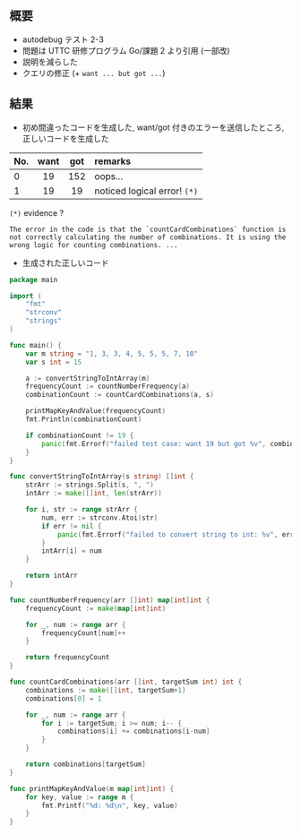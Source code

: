 ## 概要

- autodebug テスト 2-3
- 問題は UTTC 研修プログラム Go/課題 2 より引用 (一部改)
- 説明を減らした
- クエリの修正 (+ `want ... but got ...`)

## 結果

- 初め間違ったコードを生成した, want/got 付きのエラーを送信したところ, 正しいコードを生成した

| No. | want | got | remarks                      |
| :-- | :--: | :-: | :--------------------------- |
| 0   |  19  | 152 | oops...                      |
| 1   |  19  | 19  | noticed logical error! `(*)` |

`(*)` evidence ?

```shell
The error in the code is that the `countCardCombinations` function is not correctly calculating the number of combinations. It is using the wrong logic for counting combinations. ...
```

- 生成された正しいコード

```go
package main

import (
	"fmt"
	"strconv"
	"strings"
)

func main() {
	var m string = "1, 3, 3, 4, 5, 5, 5, 7, 10"
	var s int = 15

	a := convertStringToIntArray(m)
	frequencyCount := countNumberFrequency(a)
	combinationCount := countCardCombinations(a, s)

	printMapKeyAndValue(frequencyCount)
	fmt.Println(combinationCount)

	if combinationCount != 19 {
		panic(fmt.Errorf("failed test case: want 19 but got %v", combinationCount))
	}
}

func convertStringToIntArray(s string) []int {
	strArr := strings.Split(s, ", ")
	intArr := make([]int, len(strArr))

	for i, str := range strArr {
		num, err := strconv.Atoi(str)
		if err != nil {
			panic(fmt.Errorf("failed to convert string to int: %v", err))
		}
		intArr[i] = num
	}

	return intArr
}

func countNumberFrequency(arr []int) map[int]int {
	frequencyCount := make(map[int]int)

	for _, num := range arr {
		frequencyCount[num]++
	}

	return frequencyCount
}

func countCardCombinations(arr []int, targetSum int) int {
	combinations := make([]int, targetSum+1)
	combinations[0] = 1

	for _, num := range arr {
		for i := targetSum; i >= num; i-- {
			combinations[i] += combinations[i-num]
		}
	}

	return combinations[targetSum]
}

func printMapKeyAndValue(m map[int]int) {
	for key, value := range m {
		fmt.Printf("%d: %d\n", key, value)
	}
}
```

